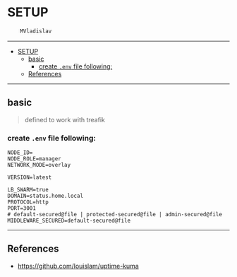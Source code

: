 # SETUP

```sh
    MVladislav
```

---

- [SETUP](#setup)
  - [basic](#basic)
    - [create `.env` file following:](#create-env-file-following)
  - [References](#references)

---

## basic

> defined to work with treafik

### create `.env` file following:

```env
NODE_ID=
NODE_ROLE=manager
NETWORK_MODE=overlay

VERSION=latest

LB_SWARM=true
DOMAIN=status.home.local
PROTOCOL=http
PORT=3001
# default-secured@file | protected-secured@file | admin-secured@file
MIDDLEWARE_SECURED=default-secured@file
```

---

## References

- <https://github.com/louislam/uptime-kuma>
